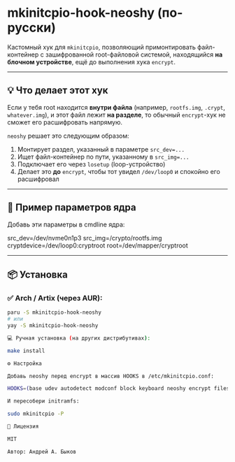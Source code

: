 # mkinitcpio-hook-neoshy (по-русски)

Кастомный хук для `mkinitcpio`, позволяющий примонтировать файл-контейнер с зашифрованной root-файловой системой, находящийся **на блочном устройстве**, ещё до выполнения хука `encrypt`.

---

## 💡 Что делает этот хук

Если у тебя root находится **внутри файла** (например, `rootfs.img`, `.crypt`, `whatever.img`), и этот файл лежит **на разделе**, то обычный `encrypt`-хук не сможет его расшифровать напрямую.

`neoshy` решает это следующим образом:

1. Монтирует раздел, указанный в параметре `src_dev=...`
2. Ищет файл-контейнер по пути, указанному в `src_img=...`
3. Подключает его через `losetup` (loop-устройство)
4. Делает это **до** `encrypt`, чтобы тот увидел `/dev/loop0` и спокойно его расшифровал

---

## 🧵 Пример параметров ядра

Добавь эти параметры в cmdline ядра:

src_dev=/dev/nvme0n1p3 src_img=/crypto/rootfs.img cryptdevice=/dev/loop0:cryptroot root=/dev/mapper/cryptroot


---

## 📦 Установка

### ✅ Arch / Artix (через AUR):

```bash
paru -S mkinitcpio-hook-neoshy
# или
yay -S mkinitcpio-hook-neoshy

💻 Ручная установка (на других дистрибутивах):

make install

⚙️ Настройка

Добавь neoshy перед encrypt в массив HOOKS в /etc/mkinitcpio.conf:

HOOKS=(base udev autodetect modconf block keyboard neoshy encrypt filesystems fsck)

И пересобери initramfs:

sudo mkinitcpio -P

📜 Лицензия

MIT

Автор: Андрей А. Быков
